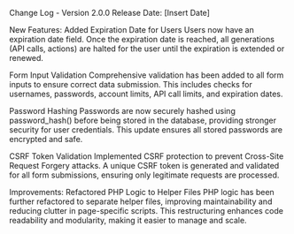 Change Log - Version 2.0.0
Release Date: [Insert Date]

New Features:
Added Expiration Date for Users
Users now have an expiration date field. Once the expiration date is reached, all generations (API calls, actions) are halted for the user until the expiration is extended or renewed.

Form Input Validation
Comprehensive validation has been added to all form inputs to ensure correct data submission. This includes checks for usernames, passwords, account limits, API call limits, and expiration dates.

Password Hashing
Passwords are now securely hashed using password_hash() before being stored in the database, providing stronger security for user credentials. This update ensures all stored passwords are encrypted and safe.

CSRF Token Validation
Implemented CSRF protection to prevent Cross-Site Request Forgery attacks. A unique CSRF token is generated and validated for all form submissions, ensuring only legitimate requests are processed.

Improvements:
Refactored PHP Logic to Helper Files
PHP logic has been further refactored to separate helper files, improving maintainability and reducing clutter in page-specific scripts. This restructuring enhances code readability and modularity, making it easier to manage and scale.
